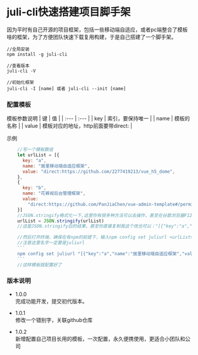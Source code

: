 # juli-cli快速搭建项目脚手架   

因为平时有自己开源的项目框架，包括一些移动端自适应，或者pc端整合了模板啥的框架，为了方便团队快速下载复用构建，于是自己搭建了一个脚手架。

```
//全局安装
npm install -g juli-cli 

//查看版本
juli-cli -V

//初始化框架
juli-cli -I [name] 或者 juli-cli --init [name]
```

### 配置模板   

模板参数说明
| 键 | 值 |
| :--- | :--- |
| key | 索引，要保持唯一 |
| name | 模板的名称 |
| value | 模板对应的地址，http前面要带direct: |
      
示例   
```js
    //写一个模板数组
    let urlList = [{
      key: "a",
      name: "居里移动端自适应框架",
      value: "direct:https://github.com/2277419213/vue_h5_dome",
    },
    {
      key: "b",
      name: "花裤衩后台管理框架",
      value:
        "direct:https://github.com/PanJiaChen/vue-admin-template#/permission-control",
    }]
    //JSON.stringify格式化一下,这里你有很多种方法可以去操作，甚至在谷歌浏览器F12里面操作也是可行的
    urlList = JSON.stringify(urlList)
    //这是JSON.stringify后的结果，甚至你直接复制我这个改也可以："[{"key":"a","name":"居里移动端自适应框架","value":"direct:https://github.com/2277419213/vue_h5_dome"},{"key":"b","name":"花裤衩后台管理框架","value":"direct:https://github.com/PanJiaChen/vue-admin-template#/permission-control"}]"
    
    //然后打开终端，确保在有npm的前提下，输入npm config set juliurl <urlList>
    //注意这里名字一定要是juliurl
    ```
    npm config set juliurl "[{"key":"a","name":"居里移动端自适应框架","value":"direct:https://github.com/2277419213/vue_h5_dome"},{"key":"b","name":"花裤衩后台管理框架","value":"direct:https://github.com/PanJiaChen/vue-admin-template#/permission-control"}]"
    ```
    //这样模板就配置好了
```



### 版本说明

- 1.0.0   
完成功能开发，提交初代版本。

- 1.0.1   
修改一个错别字，关联github仓库

- 1.0.2   
新增配置自己项目长用的模板，一次配置，永久便携使用，更适合小团队和公司

